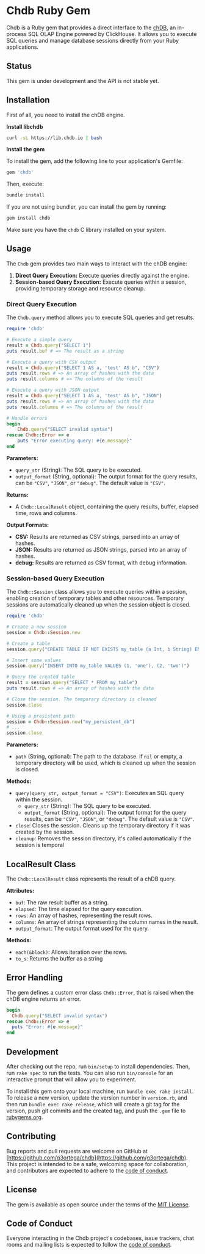 # Chdb Ruby Gem

Chdb is a Ruby gem that provides a direct interface to the [chDB](https://clickhouse.com/docs/en/chdb), an in-process SQL OLAP Engine powered by ClickHouse. It allows you to execute SQL queries and manage database sessions directly from your Ruby applications.

## Status

This gem is under development and the API is not stable yet.

## Installation

First of all, you need to install the chDB engine.

**Install libchdb**

```bash
curl -sL https://lib.chdb.io | bash
```

**Install the gem**

To install the gem, add the following line to your application's Gemfile:

```ruby
gem 'chdb'
```

Then, execute:

```bash
bundle install
```

If you are not using bundler, you can install the gem by running:

```bash
gem install chdb
```

Make sure you have the `chdb` C library installed on your system.

## Usage

The `Chdb` gem provides two main ways to interact with the chDB engine:

1.  **Direct Query Execution:** Execute queries directly against the engine.
2.  **Session-based Query Execution:** Execute queries within a session, providing temporary storage and resource cleanup.

### Direct Query Execution

The `Chdb.query` method allows you to execute SQL queries and get results.

```ruby
require 'chdb'

# Execute a simple query
result = Chdb.query("SELECT 1")
puts result.buf # => The result as a string

# Execute a query with CSV output
result = Chdb.query("SELECT 1 AS a, 'test' AS b", "CSV")
puts result.rows # => An array of hashes with the data
puts result.columns # => The columns of the result

# Execute a query with JSON output
result = Chdb.query("SELECT 1 AS a, 'test' AS b", "JSON")
puts result.rows # => An array of hashes with the data
puts result.columns # => The columns of the result

# Handle errors
begin
    Chdb.query("SELECT invalid syntax")
rescue Chdb::Error => e
    puts "Error executing query: #{e.message}"
end
```

**Parameters:**

*   `query_str` (String): The SQL query to be executed.
*   `output_format` (String, optional): The output format for the query results, can be `"CSV"`, `"JSON"`, or `"debug"`. The default value is `"CSV"`.

**Returns:**

*   A `Chdb::LocalResult` object, containing the query results, buffer, elapsed time, rows and columns.

**Output Formats:**

*   **CSV:** Results are returned as CSV strings, parsed into an array of hashes.
*   **JSON:** Results are returned as JSON strings, parsed into an array of hashes.
*   **debug:** Results are returned as CSV format, with debug information.

### Session-based Query Execution

The `Chdb::Session` class allows you to execute queries within a session, enabling creation of temporary tables and other resources. Temporary sessions are automatically cleaned up when the session object is closed.

```ruby
require 'chdb'

# Create a new session
session = Chdb::Session.new

# Create a table
session.query("CREATE TABLE IF NOT EXISTS my_table (a Int, b String) ENGINE = Memory")

# Insert some values
session.query("INSERT INTO my_table VALUES (1, 'one'), (2, 'two')")

# Query the created table
result = session.query("SELECT * FROM my_table")
puts result.rows # => An array of hashes with the data

# Close the session. The temporary directory is cleaned
session.close

# Using a presistent path
session = Chdb::Session.new("my_persistent_db")
# ...
session.close
```

**Parameters:**

*   `path` (String, optional): The path to the database. If `nil` or empty, a temporary directory will be used, which is cleaned up when the session is closed.

**Methods:**

*   `query(query_str, output_format = "CSV")`: Executes an SQL query within the session.
    *   `query_str` (String): The SQL query to be executed.
    *   `output_format` (String, optional): The output format for the query results, can be `"CSV"`, `"JSON"`, or `"debug"`. The default value is `"CSV"`.
*   `close`: Closes the session. Cleans up the temporary directory if it was created by the session.
*   `cleanup`: Removes the session directory, it's called automatically if the session is temporal

## LocalResult Class

The `Chdb::LocalResult` class represents the result of a chDB query.

**Attributes:**

*   `buf`: The raw result buffer as a string.
*   `elapsed`: The time elapsed for the query execution.
*   `rows`: An array of hashes, representing the result rows.
*   `columns`: An array of strings representing the column names in the result.
*   `output_format`: The output format used for the query.

**Methods:**

*   `each(&block)`: Allows iteration over the rows.
*   `to_s`: Returns the buffer as a string

## Error Handling

The gem defines a custom error class `Chdb::Error`, that is raised when the chDB engine returns an error.

```ruby
begin
  Chdb.query("SELECT invalid syntax")
rescue Chdb::Error => e
  puts "Error: #{e.message}"
end
```

## Development

After checking out the repo, run `bin/setup` to install dependencies. Then, run `rake spec` to run the tests. You can also run `bin/console` for an interactive prompt that will allow you to experiment.

To install this gem onto your local machine, run `bundle exec rake install`. To release a new version, update the version number in `version.rb`, and then run `bundle exec rake release`, which will create a git tag for the version, push git commits and the created tag, and push the `.gem` file to [rubygems.org](https://rubygems.org).

## Contributing

Bug reports and pull requests are welcome on GitHub at [https://github.com/g3ortega/chdb](https://github.com/g3ortega/chdb). This project is intended to be a safe, welcoming space for collaboration, and contributors are expected to adhere to the [code of conduct](https://github.com/g3ortega/chdb/blob/main/CODE_OF_CONDUCT.md).

## License

The gem is available as open source under the terms of the [MIT License](https://opensource.org/licenses/MIT).

## Code of Conduct

Everyone interacting in the Chdb project's codebases, issue trackers, chat rooms and mailing lists is expected to follow the [code of conduct](https://github.com/g3ortega/chdb/blob/main/CODE_OF_CONDUCT.md).